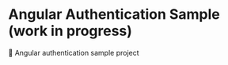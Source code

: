 # Angular Authentication Sample (work in progress)
:construction: Angular authentication sample project
